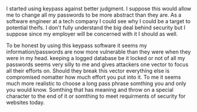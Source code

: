 I started using keypass against better judgment. I suppose this would allow me to change all my passwords to be more abstract than they are. As a software engineer at a tech company I could see why I could be a target to potential theifs. I don't fully understand the big deal behind security but I suppose since my employer will be concerned with it I should as well. 

To be honest by using this keypass software it seems my information/passwords are now more vulnerable than they were when they were in my head. keeping a logged database be it locked or not of all my passwords seems very silly to me and gives attackers one vector to focus all their efforts on. Should they break this vector everything else is compromised nomatter how much effort you put into it. To me it seems much more realistic to choose a long pass phrase somthing you and only you would know. Somthing that has meaning and throw on a special character to the end of it or somthing to meet requirments of security for websites today. 